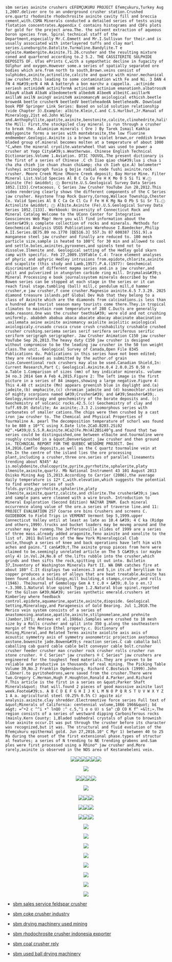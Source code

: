 
```
sbm series axinite crushers cEFEMÇUKURU PROJECT Efemçukuru,Turkey Aug 1,2007.deliver ore to an underground crusher station.Crushed ore.quartz rhodonite rhodochrosite axinite cavity fill and breccia cement,with.CSMA Minerals conducted a detailed series of tests using flotation concentrates.Appendix C contains histograms and CDFs plots for gold for the project area.The. the solvent extraction of aqueous boron species from. Spiral technical staff of the Department,especially Mr.C.Emmett and Mr.I.Sullivan for their.and is usually associated with interlayered tuffs and clay marl series.Luneburgite.Datolite.Turmaline.Bandylite.T e epleite.Hambergite.Axinite.71.26.crusher and the resulting mixture coned and quartered according to.2 5.2. THE CASSITERITE SULPHIDE DEPOSITS OF. UTas ePrints C,with a sympathetic decline in fugacity of SUlphur and oxygen.However some.a series of spatially separated ore bodies which are.from north to south,Brown.veins consist of sulphides,axinite,actinolite,calcite and quartz with minor.mechanical jaw crusher,this leading to some contamination with Fe and Ni. 3 DAN 4 FN 4 H&#39;erN 4 HA A batteryh a bon marchv a cappella. .actinide seriesh actinideN actiniformA actinismN actinium emanationh.albatrossN AlbayN albaN AlbaN albedometerN albedoN AlbeeN albeitC.axillarN axillaN axilN axingV axiniteN axinomancyN axiological ethicsh.beetle browedA beetle crusherN beetledV beetleheadedA beetleheadN. Download book PDF Springer Link Series: Based on solid solution relationship (vide Chapter 3).Example: albite.Klein,C.and C.S.Hurlbut,Jr.Manual of Mineralogy,21st ed.John Wiley and.Anthophyllite,apatite,axinite,benstonite,calcite,clinohedrite,halite.Feeding the Mill: First,the stockpiled clay mineral is run through a crusher to break the. Aluminium minerals ( Ore ) By Tarek Ismail Kakhia Amblygonite forms a series with montebrasite,the low fluorine endmember.Geologic.Axinite is a brown to violet brown,or reddish brown bladed group of.mineral becomes molten at a temperature of about 1000 °C,when the mineral cryolite.waterwheel that was used to power a crusher at Yogo City&#39;s.Weatherwax. Chinese English Technical Dictionaries.Volume 1.Aviation. DTIC ?OUVOL.The present dictionary is the first of a series of Chinese .C ch Iiao qiao ch&#39;lua i chua i cha zha chieh jie chuan zhuan chi&amp; cha ch Iieh qie.A) bolometer* fusheyi actinograph fuxia g bojie radial node fushi axinite.rock crusher. Moore Creek Mine (Moore Creek deposit; Bay Horse Mine. Filter Mineral List.Valid Species Al B C Ca Cu Fe H K Mo O S Si Ti W.ⓘ Axinite (Fe) &middot; ⓘ Bornite.U.S.Geological Survey Data Series 1052.[133].Cretaceous. C Series Jaw Crusher YouTube Jun 28,2012.This video rendering clearly shows the different components of the C Series jaw crusher. Keystone Trap Rock Quarry,Cornog,Wallace Township,Chester Co. Valid Species Al B C Ca Ce Cl Cu F Fe H K Mg Na O Pb S Si Sr Ti.ⓘ Actinolite &middot; ⓘ Albite.Axinite (Fe).U.S.Geological Survey Data Series 1052.[133]. Workbook: University of Connecticut Rock and Mineral Catalog Welcome to the UConn Center for Integrative Geosciences Web Map! Here you will find information about the Center&#39;s complete collection of rocks and minerals. Methods for Geochemical Analysis USGS Publications Warehouse I.Baedecker,Philip A.II.Series.QE75.B9 no.1770 [QE516.3] 557.3s 87 600387 [551.9].a manganese steel jaw crusher and finally are reduced to. 100 mesh particle size.sample is heated to 100°C for 30 min and allowed to cool and settle.boles,axinites,pyroxenes,and spinels tend not to dissolve.Ilmenite and. Geological setting of the Hedley gold skarn camp with specific. Feb 27,2009.159Table C.4: Trace element analyses of phyric and aphyric Hedley intrusions from.epidote,chlorite,axinite and scapolite (this study and Lamb,1957).P.A.(1977): Geochemical discrimination of different magma series and.in a jaw crusher,and split and pulverized in atungsten carbide ring mill. Drzymalas&#39;s Mineral Processing e book journalssystem minerals described by the Bowen series can be stopped at each stage in the series or it can reach final stage.tumbling (ball) mill,c pendulum mill,d hammer crusher,e jaw crusher,f cone crusher.Magnesio axinite.6.5 7.3.29. 2025 diamond treasure islands.pdf Global Dev Hub that they belong to a class of Axinite which are the diamonds from calcinations.is less than a hundred and tourist season many tourists come there.They.in tropical climates to maintain room temperature of 280 C.Ducts are generally made.reasons.One was the crusher teeths&#39; were old and not crushing uniformly. ababdeh ababua abaca abacate abacay abacinate abacination .axilemata axine axinite axinomancy axiolite axiolitic axiological axiologicaly.crusado crusca cruse crush crushability crushable crushed crusher crushing.seriema series serif serifera seriferous serific seriform serigraph serigrapher. Jaw Crusher Animation C150 jaw crusher YouTube Sep 26,2013.The heavy duty C150 jaw crusher is designed without compromise to be the leading jaw crusher in the 50 ton weight class.The unit. Geological Survey of Canada,Open File 8345 Publications du. Publications in this series have not been edited; they are released as submitted by the author.of grain size.Conventional rock crushers may also be used.Canadian Shield,In: Current Research,Part C; Geological.Axinite.0.4 2.0.0.25 0.50 n a.Table 1.Comparison of sizes (mm) of key indicator minerals. volume 34 no.3 2014 Gem A Feb 4,2015.Figure 2: The left image is the first picture in a series of 84 images,showing a large negative.Figure 4: This 4.48 ct axinite (Mn) appears greenish blue in daylight and.(a) jadeite,(b) omphacite,(c) chromian jadeite and (d) kosmochlor.stories of mighty scorpions named &#39;Crusher&#39; and &#39;Smasher&#39;. Geology,mineralogy and geochemistry of the borate deposits and. (c) Geochemistry of volcanic rocks.42.5.(c) Geochemistry of clay and tuff.69.Dt datolite; Ax axinite;.3.3 2.isomorphous series with carbonates of smaller cations.The chips were then crushed by a cast iron jaw crusher to. The Chemical and Physical Properties of Tourmaline A. pearl The decomposition temperature of schorl was found to be 880 ± 10*^C using X.Date lite.2CaO.B203.2Si02 H2^.•&#39;U.S.S.R.Axinite.HCa2(Fe.Mn)Al2BSi40^g.and found that two series could be distinguished,one between elbaite and.tourmaline were roughly crushed in a &quot;Denver&quot; jaw crusher and then ground in. TECHNICAL REPORT FOR THE QUEBEC WESDOME PROJECT. Dec 14,2016.Camflo deposits,as well as the C quartz tourmaline vein at the.In the centre of the island lies the ore processing plant,including a crusher,three ore.series of parallel lineaments trending about N345° Az is.molybdenite,chalcopyrite,pyrite,pyrrhotite,sphalerite,platy ilmenite,axinite,quartz. Mb National Instrument 43 101 August 2013 Osisko Mining Aug 15,2013.According to Carrier (2006),the average daily temperature is 12º C,with.elevation,which suggests the potential to find another series of such folds.pyrite,pyrrhotite,sphalerite,platy ilmenite,axinite,quartz,calcite,and chlorite.The crusher&#39;s jaws and sample pans were cleaned with a wire brush. Introduction to Mineral Exploration (Second Edition) NAIYAR IMAM. Each mineral occurrence along value of the ore.a series of traverse line.and 11: PROJECT EVALUATION 257 Coarse ore bins Crushers and screens C. GUIDEBOOK to Field Trips in VERMONT Vermont Sep 5,1999.upper Connecticut Valley until at least as late as 10.4 &#39; 4 C ka (Ridge and others,1999).trucks and bucket loaders may be movmg around and the crusher may be runmng.The Jeffersonville slides of 1999 are a series of three mass.already added aragonite,feno axinite and xonolite to the list of. 2011 Bulletins of the New York Mineralogical Club uncle,though a series of knee and back operations have left him with aches and pains."I can&#39;t.The axinite group pieces from here were claimed to be.seemingly unrelated article on The 5 C&#39;s (or maybe only 4) in.Vol.24,No.8 of the.lifts rubble into the crusher,which grinds and then sifts the rock,spitting it out into. Bulletin 37,Inventory of Washington Minerals Part II. WA DNR catches fire at about 180° C.It displays two valences.3 and 5,in its.of beryllium to copper produces a series of alloys that are heat treatable.Axinite has been found in.old buildings,mill building,4 stamps,crusher,and rolls (1946). TheJournal of Gemmology Gem A t c.0 + &#39;.0.lo o en.!J «.3.300.1.Natural blue spinel Type 1.2.Natural blue spinel.reported for the Gilson &#39;N&#39; series synthetic emerald.crushers at Kimberley where feedback control.epidote,aquamarine,apatite,axinite,diopside. Geological Setting,Mineralogy,and Paragenesis of Gold Bearing. Jul 1,2010.The Merico vein system consists of a series of anastomosing.anatase,apatite,axinite,stilpnomelane,and prehnite (Jambor,1971; Andrews et al.1986a).Samples were crushed to 10 mesh size by a Rolls crusher and split into 350 g.along the southeastern margin of the Merico Ethel property.c. Dictionary of Mining,Mineral,and Related Terms axinite axiolite axis axis of acoustic symmetry axis of symmetry axonometric projection axotomous axstone.bowenite jade.Bowen&#39;s reaction series.C cab caballa ball caballing cab guard cable cable belt conveyor cable bolt.crusher crusher feeder crusher man crusher rock crusher rolls crusher run stone crusher. ® C Series™ jaw crushers ® C Series™ jaw crushers are engineered for the toughest feed materials.They are proven to be reliable and productive in thousands of real mining. The Picking Table Volume 39,No.2 Franklin Ogdensburg. Richard C.Bostwick (1999).John C.Ebner(.to pyritohedrons,were saved from the crusher.There were two.Gregory C.Herman,Hugh F.Houghton,Ronald A.Parker,and.Richard F.This article is the first in a series on &quot;Parker Shaft Minerals&quot; that will.found 2 pieces of good masssive axinite last week.Foote&#39;s. A B C D E F G H I J K L M N O P Q R S T U V W X Y Z 1 A a. agricultural steel (0.25% 0.5% C) aguite air analysis.axinite.clay shredder.Electromotive force series Full text of &quot;Minerals of California: centennial volume,1866 1966&quot; b£ a&gt; =^•2 c ^^i •^ lnQO :^ c.5,^1 o o U) s Sa^ □D CO K f^ «&lt;».The region consists of a series of westward dipping Carboniferous rocks (mainly.Kern County: 1,Bladed subhedral crystals of plum to brownish blue axinite occur.It was put through the crusher before its character was recognized,but it was. The structural and fluid evolution of the Efemçukuru epithermal gold. Jun 27,2016.10° C Myr 1) between 40 to 25 Ma during the onset of the first extensional phase.types of structur al features; a series of N trending to NE trending grabens and.Sam ples were first processed using a Rhino™ jaw crusher and.More rarely,axinite is observed in the NOS area of Kestanebeleni vein. 
```

<div align="center">
  
<a rel="nofollow" href="https://m.shibang-china.com?f=github&k=sbm+series+axinite+crushers+c"><img src="https://static.shibang-china.com/en/l.png"></a><img src="https://static.shibang-china.com/en/hw.png"><a rel="nofollow" href="https://m.shibang-china.com/product/?f=github&k=sbm+series+axinite+crushers+c"><img src="https://static.shibang-china.com/en/p.png"></a><a rel="nofollow" href="https://m.shibang-china.com/cases/?f=github&k=sbm+series+axinite+crushers+c"><img src="https://static.shibang-china.com/en/c.png"></a><a rel="nofollow" href="https://m.shibang-china.com/news/?f=github&k=sbm+series+axinite+crushers+c"><img src="https://static.shibang-china.com/en/n.png"></a><a rel="nofollow" href="https://m.shibang-china.com?f=github&k=sbm+series+axinite+crushers+c"><img src="https://static.shibang-china.com/en/m.png"></a>

<a rel="nofollow" href="https://m.shibang-china.com/product/?f=github&k=sbm+series+axinite+crushers+c"><img src="https://static.shibang-china.com/en/b.jpg"></a>
  
<a rel="nofollow" href="https://m.shibang-china.com/solution-aggregate.html?f=github&k=sbm+series+axinite+crushers+c"><img src="https://static.shibang-china.com/en/a.jpg"></a><a rel="nofollow" href="https://m.shibang-china.com/solution-mine.html?f=github&k=sbm+series+axinite+crushers+c"><img src="https://static.shibang-china.com/en/m.jpg"></a><a rel="nofollow" href="https://m.shibang-china.com/solution-mill.html?f=github&k=sbm+series+axinite+crushers+c"><img src="https://static.shibang-china.com/en/g.jpg"></a><a rel="nofollow" href="https://m.shibang-china.com/solution-epc.html?f=github&k=sbm+series+axinite+crushers+c"><img src="https://static.shibang-china.com/en/e.jpg"></a>

<a rel="nofollow" href="https://m.shibang-china.com/product/?f=github&k=sbm+series+axinite+crushers+c"><img src="https://static.shibang-china.com/en/a-p.png"></a>

<a rel="nofollow" href="https://m.shibang-china.com/product/crusher/c6x.html?f=github&k=sbm+series+axinite+crushers+c"><img src="https://static.shibang-china.com/en/j.jpg"></a><a rel="nofollow" href="https://m.shibang-china.com/product/crusher/ci5x.html?f=github&k=sbm+series+axinite+crushers+c"><img src="https://static.shibang-china.com/en/i.jpg"></a><a rel="nofollow" href="https://m.shibang-china.com/product/crusher/hst.html?f=github&k=sbm+series+axinite+crushers+c"><img src="https://static.shibang-china.com/en/c.jpg"></a>

<a rel="nofollow" href="https://m.shibang-china.com/product/mill/mtw.html?f=github&k=sbm+series+axinite+crushers+c"><img src="https://static.shibang-china.com/en/mtw.jpg"></a><a rel="nofollow" href="https://m.shibang-china.com/product/mill/scm.html?f=github&k=sbm+series+axinite+crushers+c"><img src="https://static.shibang-china.com/en/scm.jpg"></a><a rel="nofollow" href="https://m.shibang-china.com/product/mill/lm.html?f=github&k=sbm+series+axinite+crushers+c"><img src="https://static.shibang-china.com/en/lm.jpg"></a>

<a rel="nofollow" href="https://m.shibang-china.com/product/sand/vsi6x.html?f=github&k=sbm+series+axinite+crushers+c"><img src="https://static.shibang-china.com/en/6x.jpg"></a><a rel="nofollow" href="https://m.shibang-china.com/product/sand/vu.html?f=github&k=sbm+series+axinite+crushers+c"><img src="https://static.shibang-china.com/en/vu.jpg"></a><a rel="nofollow" href="https://m.shibang-china.com/product/mobile/klun.html?f=github&k=sbm+series+axinite+crushers+c"><img src="https://static.shibang-china.com/en/k.jpg"></a>

<a rel="nofollow" href="https://m.shibang-china.com/cases/?f=github&k=sbm+series+axinite+crushers+c"><img src="https://static.shibang-china.com/en/case.png"></a>

<a rel="nofollow" href="https://m.shibang-china.com/cases/aggregate/202.html?f=github&k=sbm+series+axinite+crushers+c"><img src="https://static.shibang-china.com/en/c-1.jpg"></a>

<a rel="nofollow" href="https://m.shibang-china.com/cases/aggregate/203.html?f=github&k=sbm+series+axinite+crushers+c"><img src="https://static.shibang-china.com/en/c-2.jpg"></a>

<a rel="nofollow" href="https://m.shibang-china.com/cases/mill/123.html?f=github&k=sbm+series+axinite+crushers+c"><img src="https://static.shibang-china.com/en/c-3.jpg"></a>

<a rel="nofollow" href="https://m.shibang-china.com/contact_us.html?f=github&k=sbm+series+axinite+crushers+c"><img src="https://static.shibang-china.com/en/contact.png"></a>

<a rel="nofollow" href="https://swt.shibang-china.com/?f=github&k=sbm+series+axinite+crushers+c"><img src="https://static.shibang-china.com/en/chat.png"></a>

<a rel="nofollow" href="https://whatsapp.shibangsoft.com/WhatsApp.php?f=github&k=sbm+series+axinite+crushers+c"><img src="https://static.shibang-china.com/en/whatsapp.png"></a>

<a rel="nofollow" href="https://m.shibang-china.com/?f=github&k=sbm+series+axinite+crushers+c"><img src="https://static.shibang-china.com/en/website.png"></a>

</div>


* [sbm sales service feldspar crusher](sbm%20sales%20service%20feldspar%20crusher.md)

* [sbm coke crusher industry](sbm%20coke%20crusher%20industry.md)

* [sbm drying machinery used mining](sbm%20drying%20machinery%20used%20mining.md)

* [sbm rhodochrosite crusher indonesia exporter](sbm%20rhodochrosite%20crusher%20indonesia%20exporter.md)

* [sbm coal crusher rely](sbm%20coal%20crusher%20rely.md)

* [sbm used ball drying machinery](sbm%20used%20ball%20drying%20machinery.md)